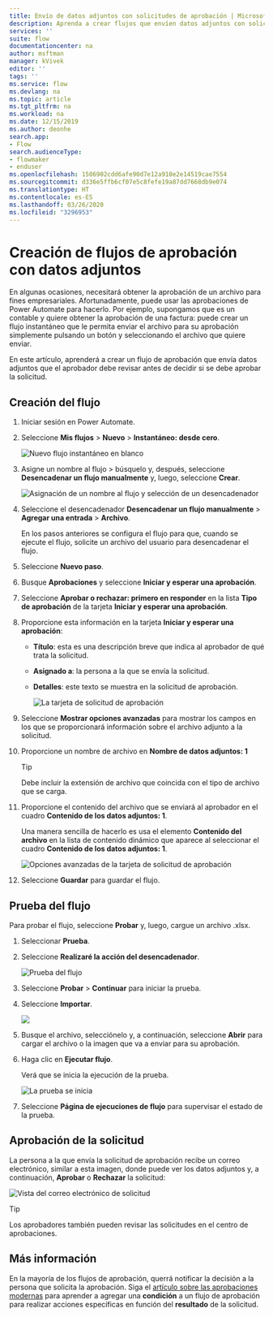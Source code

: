 ```yaml
---
title: Envío de datos adjuntos con solicitudes de aprobación | Microsoft Docs
description: Aprenda a crear flujos que envíen datos adjuntos con solicitudes de aprobación.
services: ''
suite: flow
documentationcenter: na
author: msftman
manager: kVivek
editor: ''
tags: ''
ms.service: flow
ms.devlang: na
ms.topic: article
ms.tgt_pltfrm: na
ms.workload: na
ms.date: 12/15/2019
ms.author: deonhe
search.app:
- Flow
search.audienceType:
- flowmaker
- enduser
ms.openlocfilehash: 1506902cdd6afe90d7e12a910e2e14519cae7554
ms.sourcegitcommit: d336e5ffb6cf07e5c8fefe19a87dd7668db9e074
ms.translationtype: HT
ms.contentlocale: es-ES
ms.lasthandoff: 03/26/2020
ms.locfileid: "3296953"
---
```

# <a name="create-approval-flows-with-attachments"></a>Creación de flujos de aprobación con datos adjuntos

En algunas ocasiones, necesitará obtener la aprobación de un archivo para fines empresariales. Afortunadamente, puede usar las aprobaciones de Power Automate para hacerlo. Por ejemplo, supongamos que es un contable y quiere obtener la aprobación de una factura: puede crear un flujo instantáneo que le permita enviar el archivo para su aprobación simplemente pulsando un botón y seleccionando el archivo que quiere enviar.

En este artículo, aprenderá a crear un flujo de aprobación que envía datos adjuntos que el aprobador debe revisar antes de decidir si se debe aprobar la solicitud.

## <a name="create-the-flow"></a>Creación del flujo

1. Iniciar sesión en Power Automate.
1. Seleccione **Mis flujos** > **Nuevo** > **Instantáneo: desde cero**.

    ![Nuevo flujo instantáneo en blanco](./media/approval-attachments/new-instand-blank.png)

1. Asigne un nombre al flujo > búsquelo y, después, seleccione **Desencadenar un flujo manualmente** y, luego, seleccione **Crear**.

    ![Asignación de un nombre al flujo y selección de un desencadenador](./media/approval-attachments/name-flow-trigger.png)

1. Seleccione el desencadenador **Desencadenar un flujo manualmente** > **Agregar una entrada** > **Archivo**.

     En los pasos anteriores se configura el flujo para que, cuando se ejecute el flujo, solicite un archivo del usuario para desencadenar el flujo.

1. Seleccione **Nuevo paso**.
1. Busque **Aprobaciones** y seleccione **Iniciar y esperar una aprobación**.
1. Seleccione **Aprobar o rechazar: primero en responder** en la lista **Tipo de aprobación** de la tarjeta **Iniciar y esperar una aprobación**.
1. Proporcione esta información en la tarjeta **Iniciar y esperar una aprobación**:

   - **Título**: esta es una descripción breve que indica al aprobador de qué trata la solicitud.
   - **Asignado a**: la persona a la que se envía la solicitud.
   - **Detalles**: este texto se muestra en la solicitud de aprobación.

     ![La tarjeta de solicitud de aprobación](./media/approval-attachments/approval-request-card.png)

1. Seleccione **Mostrar opciones avanzadas** para mostrar los campos en los que se proporcionará información sobre el archivo adjunto a la solicitud.
1. Proporcione un nombre de archivo en **Nombre de datos adjuntos: 1**

   >[!TIP]
   >Debe incluir la extensión de archivo que coincida con el tipo de archivo que se carga.

1. Proporcione el contenido del archivo que se enviará al aprobador en el cuadro **Contenido de los datos adjuntos: 1**. 

   Una manera sencilla de hacerlo es usa el elemento **Contenido del archivo** en la lista de contenido dinámico que aparece al seleccionar el cuadro **Contenido de los datos adjuntos: 1**.

     ![Opciones avanzadas de la tarjeta de solicitud de aprobación](./media/approval-attachments/approval-request-card-advanced-options.png)

1. Seleccione **Guardar** para guardar el flujo.

## <a name="test-your-flow"></a>Prueba del flujo

Para probar el flujo, seleccione **Probar** y, luego, cargue un archivo .xlsx.

1. Seleccionar **Prueba**.
1. Seleccione **Realizaré la acción del desencadenador**.

     ![Prueba del flujo](./media/approval-attachments/test-flow.png)

1. Seleccione **Probar** > **Continuar** para iniciar la prueba.
1. Seleccione **Importar**.

     ![](./media/approval-attachments/import-file.png)
1. Busque el archivo, selecciónelo y, a continuación, seleccione **Abrir** para cargar el archivo o la imagen que va a enviar para su aprobación.

1. Haga clic en **Ejecutar flujo**.

   Verá que se inicia la ejecución de la prueba.

     ![La prueba se inicia](./media/approval-attachments/test-started.png)

1. Seleccione **Página de ejecuciones de flujo** para supervisar el estado de la prueba.

## <a name="approve-the-request"></a>Aprobación de la solicitud

La persona a la que envía la solicitud de aprobación recibe un correo electrónico, similar a esta imagen, donde puede ver los datos adjuntos y, a continuación, **Aprobar** o **Rechazar** la solicitud:

![Vista del correo electrónico de solicitud](./media/approval-attachments/approval-request-mail.png)

>[!TIP]
>Los aprobadores también pueden revisar las solicitudes en el centro de aprobaciones.

## <a name="learn-more"></a>Más información

En la mayoría de los flujos de aprobación, querrá notificar la decisión a la persona que solicita la aprobación. Siga el [artículo sobre las aprobaciones modernas](modern-approvals.md#add-an-email-action-for-approvals) para aprender a agregar una **condición** a un flujo de aprobación para realizar acciones específicas en función del **resultado** de la solicitud.

